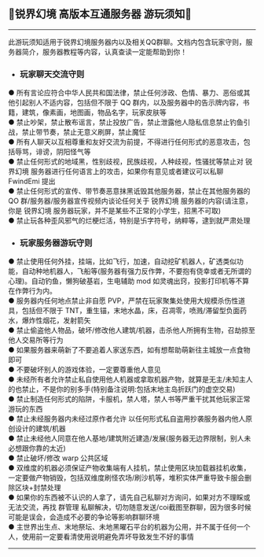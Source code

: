 ## 🌸锐界幻境 高版本互通服务器 游玩须知🌸

***

此游玩须知适用于锐界幻境服务器内以及相关QQ群聊。文档内包含玩家守则，服务器简介，服务器教程等内容，认真查读一定能帮助到你！  

- ### 玩家聊天交流守则  
● 所有言论应符合中华人民共和国法律，禁止任何涉政、色情、暴力、恶俗或其他引起别人不适内容，包括但不限于 QQ 群内，以及服务器中的告示牌内容，书籍，建筑，像素画，地图画，物品名字，玩家皮肤等  
● 禁止吵架，禁止散布谣言，禁止投放广告，禁止泄露他人隐私信息禁止钓鱼引战，禁止带节奏，禁止无意义刷屏，禁止魔怔  
● 所有人聊天以互相尊重和友好交流为前提，不得进行任何形式的恶意攻击，包括辱骂，诽谤，阴阳怪气等  
● 禁止任何形式的地域黑，性别歧视，民族歧视，人种歧视，性骚扰等禁止对 锐界幻境 服务器进行任何语言上的攻击，如果你有意见或者建议可以私聊 FwindEmi 提出  
● 禁止任何形式的宣传、带节奏恶意抹黑诋毁其他服务器，禁止在其他服务器的 QO 群/服务器/服务器宣传视频内谈论任何关于 锐界幻境 服务器的内容(请注意，你是 锐界幻境 服务器玩家，并不是某些不正常的小学生，招黑不可取)  
● 禁止玩各种歪风邪气的烂梗烂活，特别是卐字符号，纳粹等，逮到就严肃处理  

- ### 玩家服务器游玩守则
● 禁止使用任何外挂，挂端，比如飞行，加速，自动挖矿机器人，矿透类似功能，自动种地机器人，飞船等(服务器有强力反作弊，不要抱有侥幸或者无所谓的心理)。自动钓鱼，懒狗破基岩，生电辅助 mod 如灵魂出窍，投影打印机等不算在作弊行为内。  
● 服务器内任何地点禁止非自愿 PVP，严禁在玩家聚集处使用大规模杀伤性道具，包括但不限于 TNT，重生锚，末地水晶，床，召凋零，喷溅/滞留型负面药水，爆炸性烟花，发射箭矢  
● 禁止偷盗他人物品，破坏/修改他人建筑/机器，击杀他人所拥有生物，召劫掠至他人交易所等行为  
● 如果服务器来萌新了不要追着人家送东西，如有想帮助萌新往主城放一点食物即可  
● 不要破坏别人的游戏体验，一定要尊重他人意见  
● 未经所有者允许禁止私自使用他人机器或拿取机器产物，就算是无主/未知主人的也禁止，不是你的别多手(特别备注说明:包括末地主岛折跃门的虚空交易)  
● 禁止制造任何形式的陷阱，卡服机，禁人塔，禁人书等严重干扰其他玩家正常游玩的东西  
● 禁止未经服务器内未经过原作者允许 以任何形式私自盗用抄袭服务器内他人原创设计的建筑/机器  
● 禁止未经他人同意在他人基地/建筑附近建造/发展(服务器无边界限制，别人未必想跟你靠的太近)  
● 禁止破坏/修改 warp 公共区域  
● 双维度的机器必须保证产物收集端有人挂机，禁止使用区块加载器挂机收集，一定要做产物销毁，包括双维度刷怪农场/刷沙机等，堆积实体严重导致卡服会删除区块+封禁处理  
● 如果你的东西被不认识的人拿了，请先自己私聊对方询问，如果对方不理睬或无法交流，再找 群管理 私聊解决，切勿随意发送/coi截图至群聊，因为很多时候可能是误会，会造成不必要的争论等影响群聊环境  
● 主世界出生点、末地祭坛、未地黑曜石平台的机器为公用，并不属于任何一个人，使用前一定要看清使用说明避免弄坏导致发生不好的事情  


***
